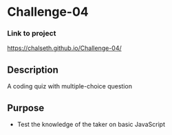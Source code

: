 # Challenge-04

### Link to project
https://chalseth.github.io/Challenge-04/

## Description
A coding quiz with multiple-choice question 

## Purpose
* Test the knowledge of the taker on basic JavaScript

